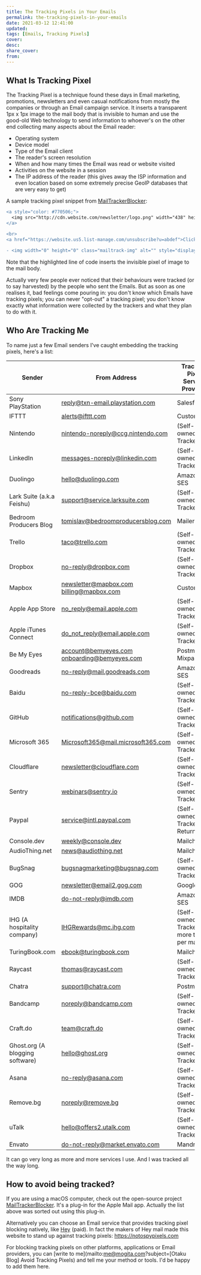 ```yaml
---
title: The Tracking Pixels in Your Emails
permalink: the-tracking-pixels-in-your-emails
date: 2021-03-12 12:41:00
updated:
tags: [Emails, Tracking Pixels]
cover:
desc:
share_cover:
from:
---
```


## What Is Tracking Pixel

The Tracking Pixel is a technique found these days in Email marketing, promotions, newsletters and even casual notifications from mostly the  companies or through an Email campaign service. It inserts a transparent 1px x 1px image to the mail body that is invisible to human and use the good-old Web technology to send information to whoever's on the other end collecting many aspects about the Email reader:

- Operating system
- Device model
- Type of the Email client
- The reader's screen resolution
- When and how many times the Email was read or website visited
- Activities on the website in a session
- The IP address of the reader (this gives away the ISP information and even location based on some extremely precise GeoIP databases that are very easy to get)

A sample tracking pixel snippet from [MailTrackerBlocker](https://github.com/apparition47/MailTrackerBlocker):

```diff
<a style="color: #770506;">
  <img src="http://cdn.website.com/newsletter/logo.png" width="438" height="42" border="0" style="max-width: 90%; height: auto" alt="logo.png">
</a>

<br>
<a href="https://website.us5.list-manage.com/unsubscribe?u=abdef">Click here to unsubscribe</a> or <a href="https://website.us5.list-manage.com/profile?u=abdef">Update subscription preferences</a>

- <img width="0" height="0" class="mailtrack-img" alt="" style="display:flex" src="https://mailtrack.io/trace/mail/0eabccbe98c98e9b8e9a8b89eab89ce9ab89e8bc.png?u=1234567">
```

Note that the highlighted line of code inserts the invisible pixel of image to the mail body.

Actually very few people ever noticed that their behaviours were tracked (or to say harvested) by the people who sent the Emails. But as soon as one realises it, bad feelings come pouring in: you don't know which Emails have tracking pixels; you can never "opt-out" a tracking pixel; you don't know exactly what information were collected by the trackers and what they plan to do with it.

## Who Are Tracking Me

To name just a few Email senders I've caught embedding the tracking pixels, here's a list:

| Sender                          | From Address                                      | Tracking Pixel Service Provider            |
| ------------------------------- | ------------------------------------------------- | ------------------------------------------ |
| Sony PlayStation                | reply@txn-email.playstation.com                   | Salesforce                                 |
| IFTTT                           | alerts@ifttt.com                                  | Customer.io                                |
| Nintendo                        | nintendo-noreply@ccg.nintendo.com                 | (Self-owned Tracker)                       |
| LinkedIn                        | messages-noreply@linkedin.com                     | (Self-owned Tracker)                       |
| Duolingo                        | hello@duolingo.com                                | Amazon SES                                 |
| Lark Suite (a.k.a Feishu)       | support@service.larksuite.com                     | (Self-owned Tracker)                       |
| Bedroom Producers Blog          | tomislav@bedroomproducersblog.com                 | MailerLite                                 |
| Trello                          | taco@trello.com                                   | (Self-owned Tracker)                       |
| Dropbox                         | no-reply@dropbox.com                              | (Self-owned Tracker)                       |
| Mapbox                          | newsletter@mapbox.com<br />billing@mapbox.com     | Customer.io                                |
| Apple App Store                 | no_reply@email.apple.com                          | (Self-owned Tracker)                       |
| Apple iTunes Connect            | do_not_reply@email.apple.com                      | (Self-owned Tracker)                       |
| Be My Eyes                      | account@bemyeyes.com<br />onboarding@bemyeyes.com | Postmark<br />Mixpanel                     |
| Goodreads                       | no-reply@mail.goodreads.com                       | Amazon SES                                 |
| Baidu                           | no-reply-bce@baidu.com                            | (Self-owned Tracker)                       |
| GitHub                          | notifications@github.com                          | (Self-owned Tracker)                       |
| Microsoft 365                   | Microsoft365@mail.microsoft365.com                | (Self-owned Tracker)                       |
| Cloudflare                      | newsletter@cloudflare.com                         | (Self-owned Tracker)                       |
| Sentry                          | webinars@sentry.io                                | (Self-owned Tracker)                       |
| Paypal                          | service@intl.paypal.com                           | (Self-owned Tracker)<br />Return Path      |
| Console.dev                     | weekly@console.dev                                | Mailchimp                                  |
| AudioThing.net                  | news@audiothing.net                               | Mailchimp                                  |
| BugSnag                         | bugsnagmarketing@bugsnag.com                      | (Self-owned Tracker)                       |
| GOG                             | newsletter@email2.gog.com                         | Google                                     |
| IMDB                            | do-not-reply@imdb.com                             | Amazon SES                                 |
| IHG (A hospitality company)     | IHGRewards@mc.ihg.com                             | (Self-owned Tracker, more than 1 per mail) |
| TuringBook.com                  | ebook@turingbook.com                              | Mailchimp                                  |
| Raycast                         | thomas@raycast.com                                | (Self-owned Tracker)                       |
| Chatra                          | support@chatra.com                                | Postmark                                   |
| Bandcamp                        | noreply@bandcamp.com                              | (Self-owned Tracker)                       |
| Craft.do                        | team@craft.do                                     | (Self-owned Tracker)                       |
| Ghost.org (A blogging software) | hello@ghost.org                                   | (Self-owned Tracker)                       |
| Asana                           | no-reply@asana.com                                | (Self-owned Tracker)                       |
| Remove.bg                       | noreply@remove.bg                                 | (Self-owned Tracker)                       |
| uTalk                           | hello@offers2.utalk.com                           | (Self-owned Tracker)                       |
| Envato                          | do-not-reply@market.envato.com                    | Mandrillapp                                |

It can go very long as more and more services I use. And I was tracked all the way long.

## How to avoid being tracked?

If you are using a macOS computer, check out the open-source project [MailTrackerBlocker](https://github.com/apparition47/MailTrackerBlocker). It's a plug-in for the Apple Mail app. Actually the list above was sorted out using this plug-in.

Alternatively you can choose an Email service that provides tracking pixel blocking natively, like [Hey](https://hey.com) (paid). In fact the makers of Hey mail made this website to stand up against tracking pixels: https://notospypixels.com

For blocking tracking pixels on other platforms, applications or Email providers, you can [write to me](mailto:me@mogita.com?subject=[Otaku Blog] Avoid Tracking Pixels) and tell me your method or tools. I'd be happy to add them here.